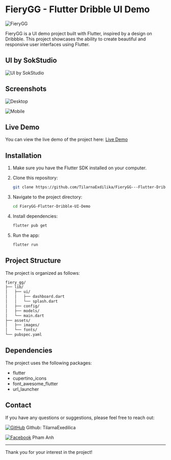 # FieryGG - Flutter Dribble UI Demo

![FieryGG](assets/images/logo.gif)

FieryGG is a UI demo project built with Flutter, inspired by a design on Dribbble. This project showcases the ability to create beautiful and responsive user interfaces using Flutter.

## UI by SokStudio  

![UI by SokStudio](assets/images/dribble_author.png)

## Screenshots

![Desktop](assets/images/screenshot_1.png)

![Mobile](assets/images/screenshot_2.png)

## Live Demo

You can view the live demo of the project here: [Live Demo](https://tilarnaexdilika.github.io/FieryGG---Flutter-Dribble-UI-Demo/)

## Installation

1. Make sure you have the Flutter SDK installed on your computer.
2. Clone this repository:

   ```bash
   git clone https://github.com/TilarnaExdilika/FieryGG---Flutter-Dribble-UI-Demo
   ```

3. Navigate to the project directory:

   ```bash
   cd FieryGG-Flutter-Dribble-UI-Demo
   ```

4. Install dependencies:

   ```bash
   flutter pub get
   ```

5. Run the app:

   ```bash
   flutter run
   ```

## Project Structure

The project is organized as follows:

```bash
fiery_gg/
├── lib/
│   ├── ui/
│   │   ├── dashboard.dart
│   │   └── splash.dart
│   ├── config/
│   ├── models/
│   └── main.dart
├── assets/
│   ├── images/
│   └── fonts/
└── pubspec.yaml
```

## Dependencies

The project uses the following packages:

- flutter
- cupertino_icons
- font_awesome_flutter
- url_launcher

## Contact

If you have any questions or suggestions, please feel free to reach out:

[![GitHub](https://upload.wikimedia.org/wikipedia/commons/thumb/c/c2/GitHub_Invertocat_Logo.svg/30px-GitHub_Invertocat_Logo.svg.png)](https://github.com/TilarnaExedilica) Github: TilarnaExedilica

[![Facebook](https://upload.wikimedia.org/wikipedia/en/thumb/0/04/Facebook_f_logo_%282021%29.svg/30px-Facebook_f_logo_%282021%29.svg.png?20210818083032)](https://www.facebook.com/IShino.Avery/) Pham Anh

---

Thank you for your interest in the  project!
